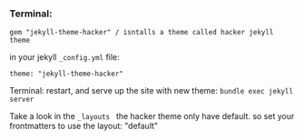 ### Terminal:

```
gem "jekyll-theme-hacker" / isntalls a theme called hacker jekyll theme
```

in your jekyll `_config.yml` file:

```
theme: "jekyll-theme-hacker"
```
Terminal: restart, and serve up the site with new theme:
`bundle exec jekyll server`


Take a look in the `_layouts `
the hacker theme only have default. so set your frontmatters to use the layout: "default"
